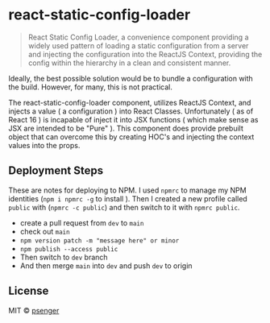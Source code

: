 # react-static-config-loader

> React Static Config Loader, a convenience component providing a widely used pattern of loading a
> static configuration from a server and injecting the configuration into the ReactJS Context,
> providing the config within the hierarchy in a clean and consistent manner.

Ideally, the best possible solution would be to bundle a configuration with the build. However,
for many, this is not practical.

The react-static-config-loader component, utilizes ReactJS Context, and injects a value ( a
configuration ) into React Classes. Unfortunately ( as of React 16 ) is incapable of inject it into
JSX functions ( which make sense as JSX are intended to be "Pure" ). This component does provide
prebuilt object that can overcome this by creating HOC's and injecting the context values into the
props.

<!--START_SECTION:toc-->
<!--END_SECTION:toc-->

<!--START_SECTION:file:INSTALL.md-->
<!--END_SECTION:file:INSTALL.md-->

<!--START_SECTION:file:TUTORIAL.md-->
<!--END_SECTION:file:TUTORIAL.md-->

<!--START_SECTION:jsdoc-->
<!--END_SECTION:jsdoc-->

<!--START_SECTION:file:CONTRIBUTING.md-->
<!--END_SECTION:file:CONTRIBUTING.md-->

## Deployment Steps

These are notes for deploying to NPM. I used `npmrc` to manage my NPM identities
(`npm i npmrc -g` to install ). Then I created a new profile called `public` with
(`npmrc -c public`) and then switch to it with `npmrc public`.

* create a pull request from `dev` to `main`
* check out `main`
* `npm version patch -m "message here" or minor`
* `npm publish --access public`
* Then switch to `dev` branch
* And then merge `main` into `dev` and push `dev` to origin

## License

<!--START_SECTION:file:license-->
<!--END_SECTION:file:license-->

MIT © [psenger](https://github.com/psenger)
